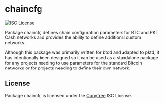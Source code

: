 # chaincfg

[![ISC License](http://img.shields.io/badge/license-ISC-blue.svg)](http://Copyfree.org)

Package chaincfg defines chain configuration parameters for BTC and PKT Cash
networks and provides the ability to define additional custom networks.

Although this package was primarily written for btcd and adapted to pktd, it
has intentionally been designed so it can be used as a standalone package for
any projects needing to use parameters for the standard Bitcoin networks or
for projects needing to define their own network.

## License

Package chaincfg is licensed under the [Copyfree](http://Copyfree.org) ISC
License.

